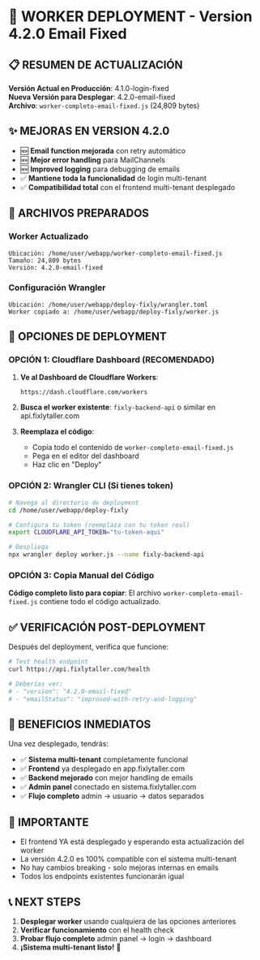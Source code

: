 # 🚀 WORKER DEPLOYMENT - Version 4.2.0 Email Fixed

## 📋 RESUMEN DE ACTUALIZACIÓN

**Versión Actual en Producción**: 4.1.0-login-fixed  
**Nueva Versión para Desplegar**: 4.2.0-email-fixed  
**Archivo**: `worker-completo-email-fixed.js` (24,809 bytes)

## ✨ MEJORAS EN VERSION 4.2.0

- 🆕 **Email function mejorada** con retry automático
- 🆕 **Mejor error handling** para MailChannels  
- 🆕 **Improved logging** para debugging de emails
- ✅ **Mantiene toda la funcionalidad** de login multi-tenant
- ✅ **Compatibilidad total** con el frontend multi-tenant desplegado

## 📂 ARCHIVOS PREPARADOS

### **Worker Actualizado**
```
Ubicación: /home/user/webapp/worker-completo-email-fixed.js
Tamaño: 24,809 bytes
Versión: 4.2.0-email-fixed
```

### **Configuración Wrangler**  
```
Ubicación: /home/user/webapp/deploy-fixly/wrangler.toml
Worker copiado a: /home/user/webapp/deploy-fixly/worker.js
```

## 🔧 OPCIONES DE DEPLOYMENT

### **OPCIÓN 1: Cloudflare Dashboard (RECOMENDADO)**

1. **Ve al Dashboard de Cloudflare Workers**:
   ```
   https://dash.cloudflare.com/workers
   ```

2. **Busca el worker existente**: `fixly-backend-api` o similar en api.fixlytaller.com

3. **Reemplaza el código**:
   - Copia todo el contenido de `worker-completo-email-fixed.js`
   - Pega en el editor del dashboard
   - Haz clic en "Deploy"

### **OPCIÓN 2: Wrangler CLI (Si tienes token)**

```bash
# Navega al directorio de deployment
cd /home/user/webapp/deploy-fixly

# Configura tu token (reemplaza con tu token real)
export CLOUDFLARE_API_TOKEN="tu-token-aqui"

# Despliega
npx wrangler deploy worker.js --name fixly-backend-api
```

### **OPCIÓN 3: Copia Manual del Código**

**Código completo listo para copiar**:
El archivo `worker-completo-email-fixed.js` contiene todo el código actualizado.

## ✅ VERIFICACIÓN POST-DEPLOYMENT

Después del deployment, verifica que funcione:

```bash
# Test health endpoint
curl https://api.fixlytaller.com/health

# Deberías ver:
# - "version": "4.2.0-email-fixed" 
# - "emailStatus": "improved-with-retry-and-logging"
```

## 🎯 BENEFICIOS INMEDIATOS

Una vez desplegado, tendrás:

- ✅ **Sistema multi-tenant** completamente funcional
- ✅ **Frontend** ya desplegado en app.fixlytaller.com  
- ✅ **Backend mejorado** con mejor handling de emails
- ✅ **Admin panel** conectado en sistema.fixlytaller.com
- ✅ **Flujo completo** admin → usuario → datos separados

## 🚨 IMPORTANTE

- El frontend YA está desplegado y esperando esta actualización del worker
- La versión 4.2.0 es 100% compatible con el sistema multi-tenant
- No hay cambios breaking - solo mejoras internas en emails
- Todos los endpoints existentes funcionarán igual

## 📞 NEXT STEPS

1. **Desplegar worker** usando cualquiera de las opciones anteriores
2. **Verificar funcionamiento** con el health check  
3. **Probar flujo completo** admin panel → login → dashboard
4. **¡Sistema multi-tenant listo!** 🎉